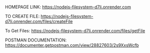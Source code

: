 HOMEPAGE LINK: https://nodejs-filesystem-d7li.onrender.com

TO CREATE FILE: https://nodejs-filesystem-d7li.onrender.com/files/createFile

To Get Files: https://nodejs-filesystem-d7li.onrender.com/files/getFile

POSTMAN DOCUMENTATION: https://documenter.getpostman.com/view/28827603/2s9XxsWcfb
